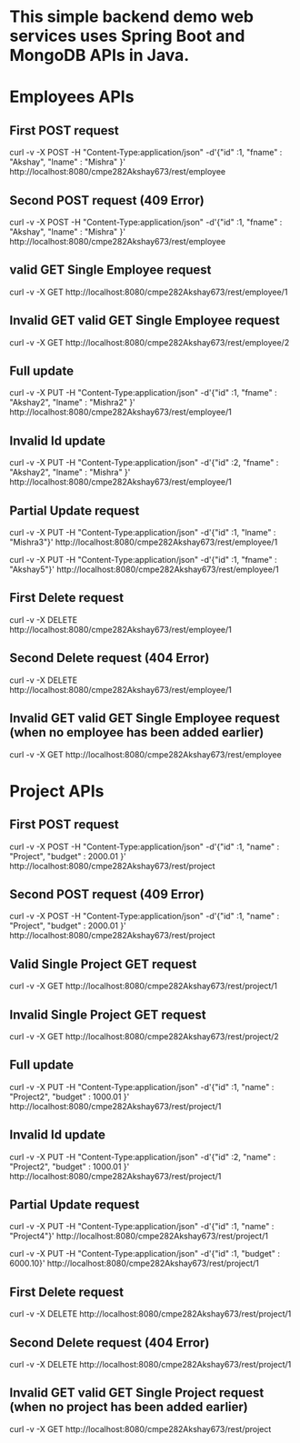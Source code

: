 # This simple backend demo web services uses Spring Boot and MongoDB APIs in Java. 


# Employees APIs

## First POST request 
curl -v -X POST -H "Content-Type:application/json" -d'{"id" :1, "fname" : "Akshay", "lname" : "Mishra" }' http://localhost:8080/cmpe282Akshay673/rest/employee


## Second POST request (409 Error)
curl -v -X POST -H "Content-Type:application/json" -d'{"id" :1, "fname" : "Akshay", "lname" : "Mishra" }' http://localhost:8080/cmpe282Akshay673/rest/employee


## valid GET Single Employee request
curl -v -X GET http://localhost:8080/cmpe282Akshay673/rest/employee/1


## Invalid GET valid GET Single Employee request
curl -v -X GET http://localhost:8080/cmpe282Akshay673/rest/employee/2


## Full update
curl -v -X PUT -H "Content-Type:application/json" -d'{"id" :1, "fname" : "Akshay2", "lname" : "Mishra2" }' http://localhost:8080/cmpe282Akshay673/rest/employee/1


## Invalid Id update 
curl -v -X PUT -H "Content-Type:application/json" -d'{"id" :2, "fname" : "Akshay2", "lname" : "Mishra" }' http://localhost:8080/cmpe282Akshay673/rest/employee/1


## Partial Update request
curl -v -X PUT -H "Content-Type:application/json" -d'{"id" :1, "lname" : "Mishra3"}' http://localhost:8080/cmpe282Akshay673/rest/employee/1

curl -v -X PUT -H "Content-Type:application/json" -d'{"id" :1, "fname" : "Akshay5"}' http://localhost:8080/cmpe282Akshay673/rest/employee/1

## First Delete request
curl -v -X DELETE http://localhost:8080/cmpe282Akshay673/rest/employee/1


## Second Delete request (404 Error)
curl -v -X DELETE http://localhost:8080/cmpe282Akshay673/rest/employee/1

## Invalid GET valid GET Single Employee request (when no employee has been added earlier)
curl -v -X GET http://localhost:8080/cmpe282Akshay673/rest/employee

# Project APIs

## First POST request 
curl -v -X POST -H "Content-Type:application/json" -d'{"id" :1, "name" : "Project", "budget" : 2000.01 }' http://localhost:8080/cmpe282Akshay673/rest/project

## Second POST request (409 Error)
curl -v -X POST -H "Content-Type:application/json" -d'{"id" :1, "name" : "Project", "budget" : 2000.01 }' http://localhost:8080/cmpe282Akshay673/rest/project


## Valid Single Project GET request
curl -v -X GET http://localhost:8080/cmpe282Akshay673/rest/project/1

## Invalid Single Project GET request
curl -v -X GET http://localhost:8080/cmpe282Akshay673/rest/project/2


## Full update
curl -v -X PUT -H "Content-Type:application/json" -d'{"id" :1, "name" : "Project2", "budget" : 1000.01 }' http://localhost:8080/cmpe282Akshay673/rest/project/1


## Invalid Id update 
curl -v -X PUT -H "Content-Type:application/json" -d'{"id" :2, "name" : "Project2", "budget" : 1000.01 }' http://localhost:8080/cmpe282Akshay673/rest/project/1


## Partial Update request
curl -v -X PUT -H "Content-Type:application/json" -d'{"id" :1, "name" : "Project4"}' http://localhost:8080/cmpe282Akshay673/rest/project/1

curl -v -X PUT -H "Content-Type:application/json" -d'{"id" :1, "budget" : 6000.10}' http://localhost:8080/cmpe282Akshay673/rest/project/1


## First Delete request
curl -v -X DELETE http://localhost:8080/cmpe282Akshay673/rest/project/1


## Second Delete request (404 Error)
curl -v -X DELETE http://localhost:8080/cmpe282Akshay673/rest/project/1


## Invalid GET valid GET Single Project request (when no project has been added earlier)
curl -v -X GET http://localhost:8080/cmpe282Akshay673/rest/project